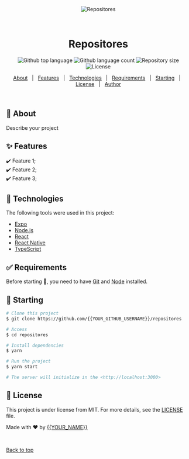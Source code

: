 <div align="center" id="top"> 
  <img src="./.github/app.gif" alt="Repositores" />

  &#xa0;

  <!-- <a href="https://repositores.netlify.app">Demo</a> -->
</div>

<h1 align="center">Repositores</h1>

<p align="center">
  <img alt="Github top language" src="https://img.shields.io/github/languages/top/{{YOUR_GITHUB_USERNAME}}/repositores?color=56BEB8">

  <img alt="Github language count" src="https://img.shields.io/github/languages/count/{{YOUR_GITHUB_USERNAME}}/repositores?color=56BEB8">

  <img alt="Repository size" src="https://img.shields.io/github/repo-size/{{YOUR_GITHUB_USERNAME}}/repositores?color=56BEB8">

  <img alt="License" src="https://img.shields.io/github/license/{{YOUR_GITHUB_USERNAME}}/repositores?color=56BEB8">

  <!-- <img alt="Github issues" src="https://img.shields.io/github/issues/{{YOUR_GITHUB_USERNAME}}/repositores?color=56BEB8" /> -->

  <!-- <img alt="Github forks" src="https://img.shields.io/github/forks/{{YOUR_GITHUB_USERNAME}}/repositores?color=56BEB8" /> -->

  <!-- <img alt="Github stars" src="https://img.shields.io/github/stars/{{YOUR_GITHUB_USERNAME}}/repositores?color=56BEB8" /> -->
</p>

<!-- Status -->

<!-- <h4 align="center"> 
	🚧  Repositores 🚀 Under construction...  🚧
</h4> 

<hr> -->

<p align="center">
  <a href="#dart-about">About</a> &#xa0; | &#xa0; 
  <a href="#sparkles-features">Features</a> &#xa0; | &#xa0;
  <a href="#rocket-technologies">Technologies</a> &#xa0; | &#xa0;
  <a href="#white_check_mark-requirements">Requirements</a> &#xa0; | &#xa0;
  <a href="#checkered_flag-starting">Starting</a> &#xa0; | &#xa0;
  <a href="#memo-license">License</a> &#xa0; | &#xa0;
  <a href="https://github.com/{{YOUR_GITHUB_USERNAME}}" target="_blank">Author</a>
</p>

<br>

## :dart: About ##

Describe your project

## :sparkles: Features ##

:heavy_check_mark: Feature 1;\
:heavy_check_mark: Feature 2;\
:heavy_check_mark: Feature 3;

## :rocket: Technologies ##

The following tools were used in this project:

- [Expo](https://expo.io/)
- [Node.js](https://nodejs.org/en/)
- [React](https://pt-br.reactjs.org/)
- [React Native](https://reactnative.dev/)
- [TypeScript](https://www.typescriptlang.org/)

## :white_check_mark: Requirements ##

Before starting :checkered_flag:, you need to have [Git](https://git-scm.com) and [Node](https://nodejs.org/en/) installed.

## :checkered_flag: Starting ##

```bash
# Clone this project
$ git clone https://github.com/{{YOUR_GITHUB_USERNAME}}/repositores

# Access
$ cd repositores

# Install dependencies
$ yarn

# Run the project
$ yarn start

# The server will initialize in the <http://localhost:3000>
```

## :memo: License ##

This project is under license from MIT. For more details, see the [LICENSE](LICENSE.md) file.


Made with :heart: by <a href="https://github.com/{{YOUR_GITHUB_USERNAME}}" target="_blank">{{YOUR_NAME}}</a>

&#xa0;

<a href="#top">Back to top</a>
